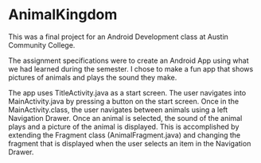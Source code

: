 # AnimalKingdom

This was a final project for an Android Development class at Austin Community College. 

The assignment specifications were to create an Android App using what we had learned during the semester. 
I chose to make a fun app that shows pictures of animals and plays the sound they make. 

The app uses TitleActivity.java as a start screen. The user navigates into MainActivity.java by pressing a button on the start screen. 
Once in the MainActivity.class, the user navigates between animals using a left Navigation Drawer. Once an animal is selected, the sound of the animal plays and a picture of the animal is displayed. This is accomplished by extending the Fragment class (AnimalFragment.java) and changing the fragment that is displayed when the user selects an item in the Navigation Drawer.
